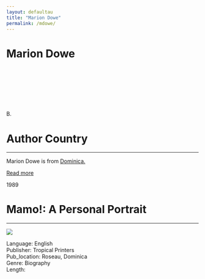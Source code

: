 ```yaml
---
layout: defaultau
title: "Marion Dowe"
permalink: /mdowe/
---
```

<!-- partial:index.partial.html -->
<div class="content">
    <h1>Marion Dowe</h1>
    <div class="quote">
        <div><img src="" class="logo"></div>
    </div>
    <div class="timeline">
        <div style="padding-bottom:100px;"></div>
        <div class="block">
            <div class="date right"><p class="right">B. </p></div>
            <div class="dot"></div>
            <div class="left first">
            <div class="author_country">
                <h1>Author Country</h1><hr>
          <div class="aclocation">  <p>Marion Dowe is from <a href="{{ site.baseurl }}/10">Dominica.</a></p></div>
              <div class="acreadmore">  <a href="#" target="_blank">Read more</a></div>
            </div>
            </div>
        </div>
        <div class="block">
            <div class="date left"><p class="left">1989</p></div>
            <div class="dot"></div>
            <div class="right hide">
                <h1>Mamo!: A Personal Portrait</h1><hr>
                <p><img src="IMAGE LINK"></p>
                <p>
                Language: English<br/>
                Publisher: Tropical Printers<br/>
                Pub_location: Roseau, Dominica<br/>
                Genre: Biography<br/>
                Length: <br/>                   </p>
            </div>
        </div>
  <!-- partial -->
<script src='https://cdnjs.cloudflare.com/ajax/libs/jquery/3.1.1/jquery.min.js'></script><script  src="{{ site.baseurl }}/assets/js/authorscript.js"></script>